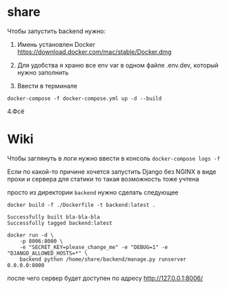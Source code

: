 # share

Чтобы запустить backend нужно:

1. Имень установлен Docker https://download.docker.com/mac/stable/Docker.dmg

2. Для удобства я храню все env var в одном файле .env.dev, который нужно заполнить

3. Ввести в терминале

```console
docker-compose -f docker-compose.yml up -d --build
```

4.Фсё

# Wiki
Чтобы заглянуть в логи нужно ввести в консоль `docker-compose logs -f`

Если по какой-то причине хочется запустить Django без NGINX в виде прохи и сервера для статики то такая возможность тоже учтена

просто из директории `backend` нужно сделать следующее

```console
docker build -f ./Dockerfile -t backend:latest . 

Successfully built bla-bla-bla
Successfully tagged backend:latest

docker run -d \
    -p 8006:8000 \
    -e "SECRET_KEY=please_change_me" -e "DEBUG=1" -e "DJANGO_ALLOWED_HOSTS=*" \
    backend python /home/share/backend/manage.py runserver 0.0.0.0:8000
```

после чего сервер будет доступен по адресу http://127.0.0.1:8006/